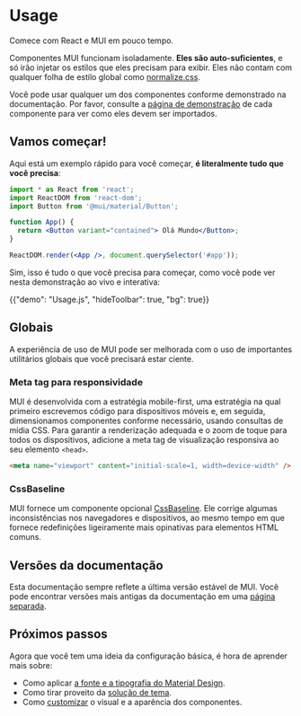 # Usage

<p class="description">Comece com React e MUI em pouco tempo.</p>

Componentes MUI funcionam isoladamente. **Eles são auto-suficientes**, e só irão injetar os estilos que eles precisam para exibir. Eles não contam com qualquer folha de estilo global como [normalize.css](https://github.com/necolas/normalize.css/).

Você pode usar qualquer um dos componentes conforme demonstrado na documentação. Por favor, consulte a [página de demonstração](/material/components/buttons/) de cada componente para ver como eles devem ser importados.

## Vamos começar!

Aqui está um exemplo rápido para você começar, **é literalmente tudo que você precisa**:

```jsx
import * as React from 'react';
import ReactDOM from 'react-dom';
import Button from '@mui/material/Button';

function App() {
  return <Button variant="contained"> Olá Mundo</Button>;
}

ReactDOM.render(<App />, document.querySelector('#app'));
```

Sim, isso é tudo o que você precisa para começar, como você pode ver nesta demonstração ao vivo e interativa:

{{"demo": "Usage.js", "hideToolbar": true, "bg": true}}

## Globais

A experiência de uso de MUI pode ser melhorada com o uso de importantes utilitários globais que você precisará estar ciente.

### Meta tag para responsividade

MUI é desenvolvida com a estratégia mobile-first, uma estratégia na qual primeiro escrevemos código para dispositivos móveis e, em seguida, dimensionamos componentes conforme necessário, usando consultas de mídia CSS. Para garantir a renderização adequada e o zoom de toque para todos os dispositivos, adicione a meta tag de visualização responsiva ao seu elemento `<head>`.

```html
<meta name="viewport" content="initial-scale=1, width=device-width" />
```

### CssBaseline

MUI fornece um componente opcional [CssBaseline](/material/components/css-baseline/). Ele corrige algumas inconsistências nos navegadores e dispositivos, ao mesmo tempo em que fornece redefinições ligeiramente mais opinativas para elementos HTML comuns.

## Versões da documentação

Esta documentação sempre reflete a última versão estável de MUI. Você pode encontrar versões mais antigas da documentação em uma [página separada](https://mui.com/versions/).

## Próximos passos

Agora que você tem uma ideia da configuração básica, é hora de aprender mais sobre:

- Como aplicar [a fonte e a tipografia do Material Design](/material/components/typography/).
- Como tirar proveito da [solução de tema](/material/customization/theming/).
- Como [customizar](/material/customization/how-to-customize/) o visual e a aparência dos componentes.
